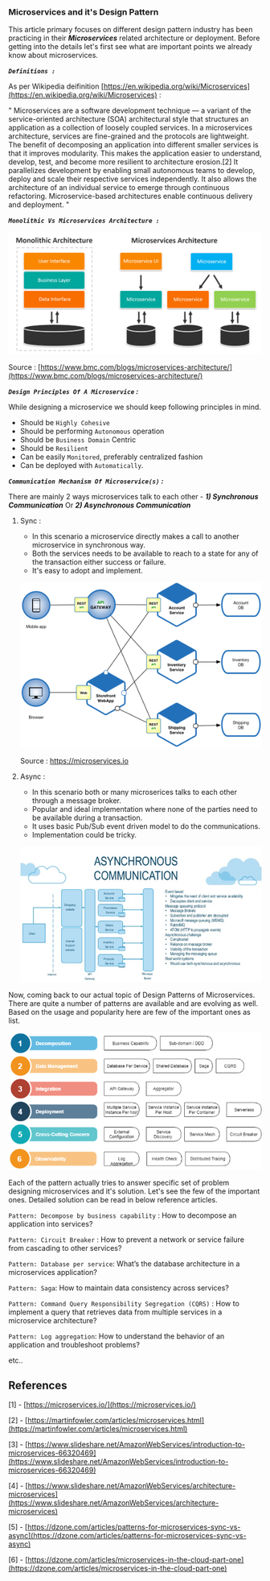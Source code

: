 ### Microservices and it's Design Pattern

This article primary focuses on different design pattern industry has been practicing in their ***Microservices*** related
architecture or deployment. Before getting into the details let's first see what are important points we already know about microservices.

***```Definitions :```***

As per Wikipedia deifinition [https://en.wikipedia.org/wiki/Microservices](https://en.wikipedia.org/wiki/Microservices) :

" Microservices are a software development technique — a variant of the service-oriented architecture (SOA) architectural style that structures 
an application as a collection of loosely coupled services. In a microservices architecture, services are fine-grained and the protocols are lightweight. 
The benefit of decomposing an application into different smaller services is that it improves modularity. 
This makes the application easier to understand, develop, test, and become more resilient to architecture erosion.[2] It parallelizes development by enabling small autonomous teams to develop, deploy and scale their respective services independently.
It also allows the architecture of an individual service to emerge through continuous refactoring. Microservice-based architectures enable continuous delivery and deployment. "


***```Monolithic Vs Microservices Architecture :```***


![microservices-vs-monolithic](./images/microservices-vs-monolithic.jpg)

Source : [https://www.bmc.com/blogs/microservices-architecture/](https://www.bmc.com/blogs/microservices-architecture/)

***```Design Principles Of A Microservice``` :***

While designing a microservice we should keep following principles in mind.

-  Should be ```Highly Cohesive```
-  Should be performing ```Autonomous``` operation
-  Should be ```Business Domain``` Centric
-  Should be ```Resilient```
-  Can be easily ```Monitored```, preferably centralized fashion
-  Can be deployed with ```Automatically```.

***```Communication Mechanism Of Microservice(s)``` :***

There are mainly 2 ways microservices talk to each other - ***1) Synchronous Communication*** Or ***2) Asynchronous Communication***  
1) Sync :

    - In this scenario a microservice directly makes a call to another microservice in synchronous way.
    - Both the services needs to be available to reach to a state for any of the transaction either success or failure.
    - It's easy to adopt and implement.  
    
    ![microservices sync communication](./images/microservices_sync.png)        
    
    Source : https://microservices.io
    
2) Async :
    
    - In this scenario both or many microserices talks to each other through a message broker.
    - Popular and ideal implementation where none of the parties need to be available during a transaction. 
    - It uses basic Pub/Sub event driven model to do the communications.
    - Implementation could be tricky.
    
    ![microservices async communication](./images/microservices_async.jpg)


Now, coming back to our actual topic of Design Patterns of Microservices. There are quite a number of patterns are available and are evolving as well. 
Based on the usage and popularity here are few of the important ones as list.
   
   
   ![microservices async communication](./images/microservices_pattern.png)


Each of the pattern actually tries to answer specific set of problem designing microservices and it's solution.
Let's see the few of the important ones. Detailed solution can be read in below reference articles.


```Pattern: Decompose by business capability``` : How to decompose an application into services?

```Pattern: Circuit Breaker``` : How to prevent a network or service failure from cascading to other services?
    
```Pattern: Database per service```: What’s the database architecture in a microservices application?

```Pattern: Saga```: How to maintain data consistency across services?

```Pattern: Command Query Responsibility Segregation (CQRS)``` : How to implement a query that retrieves data from multiple services in a microservice architecture?

```Pattern: Log aggregation```: How to understand the behavior of an application and troubleshoot problems?

etc..


References
---------------------
[1] - [https://microservices.io/](https://microservices.io/)

[2] - [https://martinfowler.com/articles/microservices.html](https://martinfowler.com/articles/microservices.html)

[3] - [https://www.slideshare.net/AmazonWebServices/introduction-to-microservices-66320469](https://www.slideshare.net/AmazonWebServices/introduction-to-microservices-66320469)

[4] - [https://www.slideshare.net/AmazonWebServices/architecture-microservices](https://www.slideshare.net/AmazonWebServices/architecture-microservices)

[5] - [https://dzone.com/articles/patterns-for-microservices-sync-vs-async](https://dzone.com/articles/patterns-for-microservices-sync-vs-async)

[6] - [https://dzone.com/articles/microservices-in-the-cloud-part-one](https://dzone.com/articles/microservices-in-the-cloud-part-one)